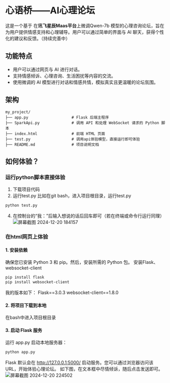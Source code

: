 # 心语桥——AI心理论坛
这是一个基于 在**讯飞星辰Maas平台**上微调Qwen-7b 模型的心理咨询论坛，旨在为用户提供情感支持和心理辅导。用户可以通过简单的界面与 AI 聊天，获得个性化的建议和反馈。（持续完善中）
## 功能特点
- 用户可以通过网页与 AI 进行对话。
- 支持情感倾诉、心理咨询、生活困扰等内容的交流。
- 使用微调的 AI 模型进行对话和情感共情，模拟真实且更温暖的论坛氛围。

## 架构
```
my_project/
├── app.py                   # Flask 后端主程序
├── SparkApi.py              # 调用 API 和处理 WebSocket 请求的 Python 脚本
├── index.html               # 前端 HTML 页面
├── test.py                  # 调用api体验模型，直接运行即可体验
├── README.md                # 项目说明文档
```

## 如何体验？
### 运行python脚本直接体验
1. 下载项目代码
2. 运行test.py
比如在git bash，进入项目根目录，运行test.py
```bash
python test.py
```
4. 在控制台的“我：”后输入想说的话后回车即可（若在终端或命令行运行同理）
![屏幕截图 2024-12-20 184157](https://github.com/user-attachments/assets/7bb76cfb-0b14-45f3-b803-54facb33f8b9)

### 在html网页上体验
#### 1. 安装依赖
确保您已安装 Python 3 和 pip。然后，安装所需的 Python 包。
安装Flask、websocket-client
```bash
pip install flask
pip install websocket-client
```
我的版本如下：
Flask==3.0.3
websocket-client==1.8.0

#### 2. 将项目下载到本地
在bash中进入项目根目录

#### 3. 启动 Flask 服务
运行 app.py 启动本地服务器：

```bash
python app.py
```
Flask 默认会在 http://127.0.0.1:5000/ 启动服务。您可以通过浏览器访问该 URL，开始体验心理论坛。
如下图，在文本框中尽情倾诉，随后点击发送即可。
![屏幕截图 2024-12-20 224502](https://github.com/user-attachments/assets/c8fb1522-e2a5-4e45-9fbb-ea2df45882de)

